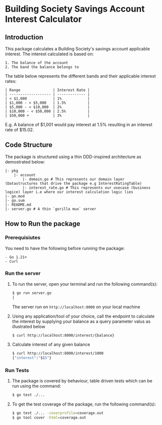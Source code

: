 # Building Society Savings Account Interest Calculator

## Introduction

This package calculates a Building Society's savings account applicable interest.
The interest calculated is based on:

    1. The balance of the account
    2. The band the balance belongs to

The table below represents the different bands and their applicable interest rates:

    | Range               | Interest Rate |
    | ------------------- | ------------- |
    | < $1,000            | 1%            |
    | $1,000 - < $5,000   | 1.5%          |
    | $5,000 - < $10,000  | 2%            |
    | $10,000 - < $50,000 | 2.5%          |
    | $50,000 +           | 3%            |

E.g. A balance of $1,001 would pay interest at 1.5% resulting in an interest rate of $15.02.

## Code Structure

The package is structured using a thin DDD-inspired architecture as demostrated below:

    |- pkg
        |- account
            |- domain.go # This represents our domain layer (Datastructures that drive the package e.g InterestRatingTable)
            |- interest_rate.go # This represents our usecase (business logice) layer i.e where our interest calculation logic lies
    |- go.mod
    |- go.sum
    |- README.md
    |- server.go # A thin `gorilla mux` server

## How to Run the package

### Prerequisiutes

You need to have the following before running the package:

    - Go 1.21+
    - Curl

### Run the server

1. To run the server, open your terminal and run the following command(s):

   ```bash
   $ go run server.go
   |
   ```

   The server run on `http://localhost:8000` on your local machine

2. Using any application/tool of your choice, call the endpoint to calculate the interest by supplying your balance as a query parameter valus as illustrated below

   ```bash
   $ curl http://localhost:8000/interest/{balance}
   ```

3. Calculate interest of any given balance

   ```bash
   $ curl http://localhost:8000/interest/1000
   {"interest":"$15"}
   ```

### Run Tests

1. The package is covered by behaviour, table driven tests which can be run using the command:

   ```bash
   $ go test ./...
   ```

2. To get the test coverage of the package, run the following command(s):

   ```bash
   $ go test ./... -coverprofile=coverage.out
   $ go tool cover -html=coverage.out
   ```
